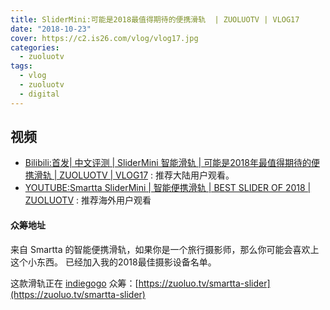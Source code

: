 ```yaml
---
title: SliderMini:可能是2018最值得期待的便携滑轨  | ZUOLUOTV | VLOG17
date: "2018-10-23"
cover: https://c2.is26.com/vlog/vlog17.jpg
categories:
  - zuoluotv
tags:
  - vlog
  - zuoluotv
  - digital
---
```


## 视频

- [Bilibili:首发| 中文评测 | SliderMini 智能滑轨 | 可能是2018年最值得期待的便携滑轨 | ZUOLUOTV | VLOG17](https://www.bilibili.com/video/av34480994) : 推荐大陆用户观看。
- [YOUTUBE:Smartta SliderMini | 智能便携滑轨 | BEST SLIDER OF 2018 | ZUOLUOTV](https://www.youtube.com/watch?v=7bRYO_EC3xc&t=6s) : 推荐海外用户观看

#### 众筹地址

来自 Smartta 的智能便携滑轨，如果你是一个旅行摄影师，那么你可能会喜欢上这个小东西。 已经加入我的2018最佳摄影设备名单。

这款滑轨正在 [indiegogo](https://www.indiegogo.com/projects/slidermini-ultra-portable-smooth-camera-slider#/) 众筹：[https://zuoluo.tv/smartta-slider](https://zuoluo.tv/smartta-slider)
